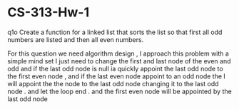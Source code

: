 # CS-313-Hw-1
q1o
Create a function for a linked list that sorts the list so that first all odd numbers are listed
and then all even numbers.



For this question we need algorithm design , I approach this problem with a simple mind set I just need to change the first and last node of the even and odd and if the last odd node is null ia quickly appoint the last odd node to the first even node , and if the last even node appoint to an odd node the I will appoint the the node to the last odd node changing it to the last odd node . and let the loop end . and the first even node will be appointed by the last odd node 
